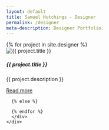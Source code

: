 ```yaml
---
layout: default
title: Samuel Hutchings - Designer
permalink: /designer
meta-description: Designer Portfolio.
---
```

<div class="container-fluid">
  <div class="row">
    <div class="col align-self-center">
      {% for project in site.designer %}
        <div class="card">
          <img class="card-img-top" src="{{ project.img }}" alt="{{ project.title }}">
          <div class="card-body">
            <h5 class="card-title">{{ project.title }}</h5>
            <p class="card-text">{{ project.description }}</p>
            <a href="{{ project.url }}" class="btn btn-block btn-outline-primary btn-lg">Read more</a>
          </div>
        </div>

      {% else %}

      {% endfor %}
      </div>
    </div>
  </div>
